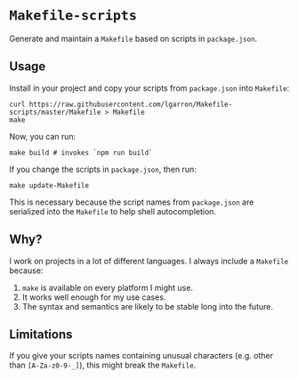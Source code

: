 # `Makefile-scripts`

Generate and maintain a `Makefile` based on scripts in `package.json`.

## Usage

Install in your project and copy your scripts from `package.json` into `Makefile`:

```shell
curl https://raw.githubusercontent.com/lgarron/Makefile-scripts/master/Makefile > Makefile
make
```

Now, you can run:

```shell
make build # invokes `npm run build`
```

If you change the scripts in `package.json`, then run:

```shell
make update-Makefile
```

This is necessary because the script names from `package.json` are serialized into the `Makefile` to help shell autocompletion.

## Why?

I work on projects in a lot of different languages. I always include a `Makefile` because:

1) `make` is available on every platform I might use.
2) It works well enough for my use cases.
3) The syntax and semantics are likely to be stable long into the future.

## Limitations

If you give your scripts names containing unusual characters (e.g. other than `[A-Za-z0-9-_]`), this might break the `Makefile`.
